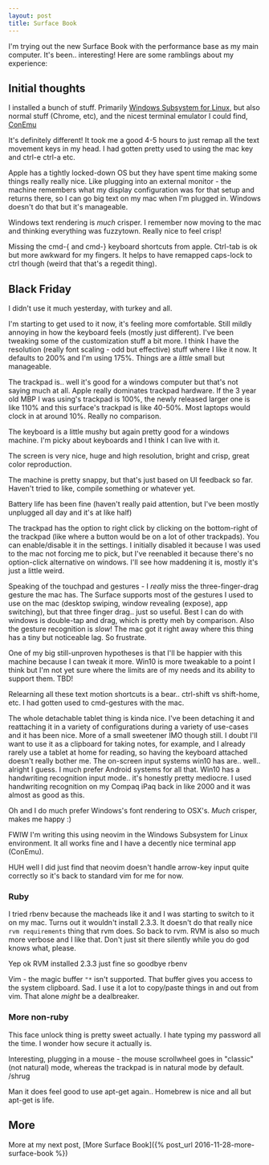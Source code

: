 ```yaml
---
layout: post
title: Surface Book
---
```


I'm trying out the new Surface Book with the performance base as my main
computer. It's been.. interesting! Here are some ramblings about my experience:


## Initial thoughts

I installed a bunch of stuff. Primarily [Windows Subsystem for Linux][1], but
also normal stuff (Chrome, etc), and the nicest terminal emulator I could find,
[ConEmu][2]

It's definitely different! It took me a good 4-5 hours to just remap all the text
movement keys in my head. I had gotten pretty used to using the mac key and
ctrl-e ctrl-a etc.

Apple has a tightly locked-down OS but they have spent time making some things
really really nice. Like plugging into an external monitor - the machine
remembers what my display configuration was for that setup and returns there,
so I can go big text on my mac when I'm plugged in. Windows doesn't do that but
it's manageable.

Windows text rendering is _much_ crisper. I remember now moving to the mac and
thinking everything was fuzzytown. Really nice to feel crisp!

Missing the cmd-{ and cmd-} keyboard shortcuts from apple. Ctrl-tab is ok but
more awkward for my fingers. It helps to have remapped caps-lock to ctrl though
(weird that that's a regedit thing).

## Black Friday

I didn't use it much yesterday, with turkey and all.

I'm starting to get used to it now, it's feeling more comfortable. Still mildly
annoying in how the keyboard feels (mostly just different). I've been tweaking
some of the customization stuff a bit more. I think I have the resolution
(really font scaling - odd but effective) stuff where I like it now. It
defaults to 200% and I'm using 175%. Things are a _little_ small but
manageable.

The trackpad is.. well it's good for a windows computer but that's not saying
much at all. Apple really dominates trackpad hardware. If the 3 year old MBP I
was using's trackpad is 100%, the newly released larger one is like 110% and
this surface's trackpad is like 40-50%. Most laptops would clock in at around
10%. Really no comparison.

The keyboard is a little mushy but again pretty good for a windows machine. I'm
picky about keyboards and I think I can live with it.

The screen is very nice, huge and high resolution, bright and crisp, great
color reproduction.

The machine is pretty snappy, but that's just based on UI feedback so far.
Haven't tried to like, compile something or whatever yet.

Battery life has been fine (haven't really paid attention, but I've been mostly
unplugged all day and it's at like half)

The trackpad has the option to right click by clicking on the bottom-right of
the trackpad (like where a button would be on a lot of other trackpads). You
can enable/disable it in the settings. I initially disabled it because I was
used to the mac not forcing me to pick, but I've reenabled it because there's
no option-click alternative on windows. I'll see how maddening it is, mostly
it's just a little weird.

Speaking of the touchpad and gestures - I _really_ miss the three-finger-drag
gesture the mac has. The Surface supports most of the gestures I used to use on
the mac (desktop swiping, window revealing (expose), app switching), but that
three finger drag.. just so useful. Best I can do with windows is double-tap
and drag, which is pretty meh by comparison.  Also the gesture recognition is
_slow_! The mac got it right away where this thing has a tiny but noticeable
lag. So frustrate.

One of my big still-unproven hypotheses is that I'll be happier with this
machine because I can tweak it more. Win10 is more tweakable to a point I think
but I'm not yet sure where the limits are of my needs and its ability to
support them. TBD!

Relearning all these text motion shortcuts is a bear.. ctrl-shift vs
shift-home, etc. I had gotten used to cmd-gestures with the mac.

The whole detachable tablet thing is kinda nice. I've been detaching it and
reattaching it in a variety of configurations during a variety of use-cases and
it has been nice. More of a small sweetener IMO though still. I doubt I'll want
to use it as a clipboard for taking notes, for example, and I already rarely
use a tablet at home for reading, so having the keyboard attached doesn't
really bother me. The on-screen input systems win10 has are.. well.. alright I
guess. I much prefer Android systems for all that. Win10 has a handwriting
recognition input mode.. it's honestly pretty mediocre. I used handwriting
recognition on my Compaq iPaq back in like 2000 and it was almost as good as
this.

Oh and I do much prefer Windows's font rendering to OSX's. _Much_ crisper,
makes me happy :)

FWIW I'm writing this using neovim in the Windows Subsystem for Linux
environment. It all works fine and I have a decently nice terminal app
(ConEmu).

HUH well I did just find that neovim doesn't handle arrow-key input quite
correctly so it's back to standard vim for me for now.

### Ruby

I tried rbenv because the macheads like it and I was starting to switch to it
on my mac. Turns out it wouldn't install 2.3.3. It doesn't do that really nice
`rvm requirements` thing that rvm does. So back to rvm. RVM is also so much
more verbose and I like that. Don't just sit there silently while you do god
knows what, please. 

Yep ok RVM installed 2.3.3 just fine so goodbye rbenv

Vim - the magic buffer `"*` isn't supported. That buffer gives you access to
the system clipboard. Sad. I use it a lot to copy/paste things in and out from
vim. That alone _might_ be a dealbreaker.

### More non-ruby

This face unlock thing is pretty sweet actually. I hate typing my password all
the time. I wonder how secure it actually is.

Interesting, plugging in a mouse - the mouse scrollwheel goes in "classic" (not
natural) mode, whereas the trackpad is in natural mode by default. /shrug

Man it does feel good to use apt-get again.. Homebrew is nice and all but
apt-get is life.

## More

More at my next post, [More Surface Book]({% post_url 2016-11-28-more-surface-book %})

[1]: https://msdn.microsoft.com/en-us/commandline/wsl/install_guide
[2]: https://conemu.github.io/
